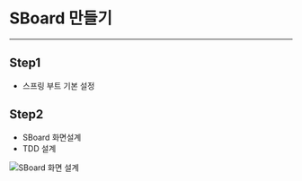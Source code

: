 # SBoard 만들기
***
## Step1
* 스프링 부트 기본 설정

## Step2
* SBoard 화면설계
* TDD 설계

![SBoard 화면 설계](https://github.com/kjgit2412/SBoard/assets/140779367/2fb9c15c-cba7-45ca-8983-76f5b33bbd75)
